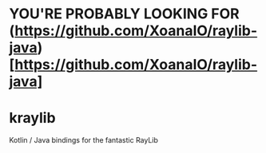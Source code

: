 # YOU'RE PROBABLY LOOKING FOR (https://github.com/XoanaIO/raylib-java)[https://github.com/XoanaIO/raylib-java]

# kraylib
Kotlin / Java bindings for the fantastic RayLib
